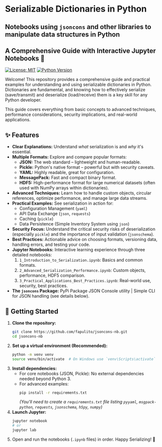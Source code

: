 # Serializable Dictionaries in Python

## Notebooks using ``jsoncons`` and other libraries to manipulate data structures in Python

## A Comprehensive Guide with Interactive Jupyter Notebooks 📖

[![License: MIT](https://img.shields.io/badge/License-MIT-yellow.svg)](https://opensource.org/licenses/MIT)
[![Python Version](https://img.shields.io/badge/python-3.7%2B-blue.svg)](https://www.python.org/)

<!-- [![Build Status](https://travis-ci.org/your_username/your_repo.svg?branch=main)](https://travis-ci.org/your_username/your_repo) -->

Welcome! This repository provides a comprehensive guide and practical examples for understanding and using serializable dictionaries in Python. Dictionaries are fundamental, and knowing how to effectively serialize (save/transmit) and deserialize (load/receive) them is a key skill for any Python developer.

This guide covers everything from basic concepts to advanced techniques, performance considerations, security implications, and real-world applications.

## ✨ Features

*   **Clear Explanations:** Understand *what* serialization is and *why* it's essential.
*   **Multiple Formats:** Explore and compare popular formats:
    *   **JSON:** The web standard – lightweight and human-readable.
    *   **Pickle:** Python's native format – powerful but with security caveats.
    *   **YAML:** Highly readable, great for configuration.
    *   **MessagePack:** Fast and compact binary format.
    *   **HDF5:** High-performance format for large numerical datasets (often used with NumPy arrays within dictionaries).
*   **Advanced Techniques:** Learn how to handle custom objects, circular references, optimize performance, and manage large data streams.
*   **Practical Examples:** See serialization in action for:
    *   Configuration Management (`yaml`)
    *   API Data Exchange (`json`, `requests`)
    *   Caching (`pickle`)
    *   Data Persistence (Simple Inventory System using `json`)
*   **Security Focus:** Understand the critical security risks of deserialization (especially `pickle`) and the importance of input validation (`jsonschema`).
*   **Best Practices:** Actionable advice on choosing formats, versioning data, handling errors, and testing your code.
*   **Jupyter Notebooks:** Interactive learning experience through three detailed notebooks:
    1.  `1_Introduction_to_Serialization.ipynb`: Basics and common formats.
    2.  `2_Advanced_Serialization_Performance.ipynb`: Custom objects, performance, HDF5 comparison.
    3.  `3_Practical_Applications_Best_Practices.ipynb`: Real-world use, security, best practices.
*   **The `jsoncons` Package:** PyPi Package JSON Console utility | Simple CLI for JSON handling (see details below).

## 🚀 Getting Started

1.  **Clone the repository:**
    ```bash
    git clone https://github.com/fapulito/jsoncons-nb.git
    cd jsoncons-nb
    ```
2.  **Set up a virtual environment (Recommended):**
    ```bash
    python -m venv venv
    source venv/bin/activate  # On Windows use `venv\Scripts\activate`
    ```
3.  **Install dependencies:**
    *   For core notebooks (JSON, Pickle): No external dependencies needed beyond Python 3.
    *   For advanced examples:
        ```bash
        pip install -r requirements.txt
        ```
        *(You'll need to create a `requirements.txt` file listing `pyyaml`, `msgpack-python`, `requests`, `jsonschema`, `h5py`, `numpy`)*
4.  **Launch Jupyter:**
    ```bash
    jupyter notebook
    # or
    jupyter lab
    ```
5.  Open and run the notebooks (`.ipynb` files) in order. Happy Serializing! 🎉
